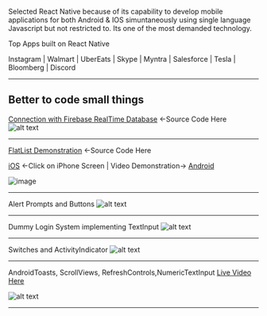 Selected React Native because of its capability to develop mobile applications for both Android & IOS simuntaneously using single language Javascript but not restricted to. Its one of the most demanded technology.

Top Apps built on React Native 

Instagram | Walmart | UberEats | Skype | Myntra | Salesforce | Tesla | Bloomberg | Discord


--------------------------------------------------------------

Better to code small things
-------------




[Connection with Firebase RealTime Database](https://controlc.com/aebce9ba/fullscreen.php?hash=79b4a609749cf8b89793b01ad886d66a&toolbar=true&linenum=false) <-Source Code Here
![alt text](https://user-images.githubusercontent.com/69970001/105536236-06d1ab80-5d16-11eb-8d20-d674e4791b1b.png)


---------------------------------------
[FlatList Demonstration](https://controlc.com/07fbf0ed/fullscreen.php?hash=36530ce5094b4a214159977a6afac4ad&toolbar=true&linenum=false) <-Source Code Here


[iOS](https://appetize.io/embed/8bnmakzrptf1hv9dq7v7bnteem?autoplay=false&debug=true&device=iphone6s&deviceColor=black&embed=true&orientation=portrait&screenOnly=false&xDocMsg=true&xdocMsg=true&params=%7B%22EXKernelLaunchUrlDefaultsKey%22:%22exp:%2F%2Fexpo.io%2F@snack%2F9u58POJ5L%2BgHsBO8ObyK%22,%22EXKernelDisableNuxDefaultsKey%22:true%7D&scale=75&osVersion=13.7)  <-Click on iPhone Screen | Video Demonstration-> [Android](https://res.cloudinary.com/df2q7cryi/video/upload/v1612912447/WhatsApp_Video_2021-02-10_at_4.41.56_AM_chvnba.mp4)

![image](https://user-images.githubusercontent.com/69970001/107220690-a8f0d380-6a38-11eb-8fbf-50c7dde27008.png)

---------------------------------------------

Alert Prompts and Buttons 
![alt text](https://res.cloudinary.com/df2q7cryi/image/upload/210af64b6de1845d45f7f728523fa1f41610710796.png)



--------------------------------------------------------


Dummy Login System implementing TextInput 
![alt text](http://res.cloudinary.com/df2q7cryi/image/upload/3df0403b2891347f5be74a06a6c1f1901610713615.png)

------------------------------------------------------------------------------------------------------------
Switches and ActivityIndicator
![alt text](http://res.cloudinary.com/df2q7cryi/image/upload/d0ae05bb22368467b5e6b3b45b98fa951610715564.png)




------------------------------------------------------------------------------------------------------------
AndroidToasts, ScrollViews, RefreshControls,NumericTextInput  [Live Video Here](https://res.cloudinary.com/df2q7cryi/video/upload/v1612282045/WhatsApp_Video_2021-02-02_at_9.10.20_PM_wyf8kl.mp4)


![alt text](https://res.cloudinary.com/df2q7cryi/image/upload/v1612282466/ReactNativeSiddharthKumarYadav_avniuh.png)



------------------------------------
